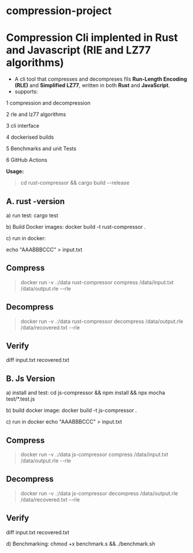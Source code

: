 # compression-project

# Compression Cli  implented in Rust and Javascript (RlE and LZ77 algorithms)

- A cli tool that compresses and decompreses fils **Run-Length Encoding (RLE)** and **Simplified LZ77**, written in both **Rust** and **JavaScript**.
- supports:

1  compression and decompression

2  rle and lz77 algorithms

3  cli interface

4   dockerised builds

5   Benchmarks  and unit Tests

6  GitHub Actions

**Usage:**

> cd rust-compressor && cargo build --release

## A. rust -version

a) run test:  cargo test

b) Build Docker images: docker build -t rust-compressor .

c) run in docker: 

echo "AAABBBCCC" > input.txt


## Compress
> docker run -v .:/data rust-compressor compress /data/input.txt /data/output.rle --rle      

## Decompress
> docker run -v .:/data rust-compressor decompress /data/output.rle /data/recovered.txt --rle  

## Verify
diff input.txt recovered.txt

## B. Js Version

 a) install and test:  cd js-compressor  && npm install && npx mocha test/*.test.js

b) build docker image: docker build -t js-compressor .

c) run in docker 
echo "AAABBBCCC" > input.txt

## Compress
> docker run -v .:/data js-compressor compress /data/input.txt /data/output.rle --rle      

## Decompress
> docker run -v .:/data js-compressor decompress /data/output.rle /data/recovered.txt --rle  

## Verify
diff input.txt recovered.txt

d) Benchmarking: chmod +x benchmark.s && ./benchmark.sh


